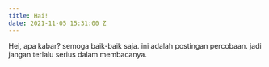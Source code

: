 ```yaml
---
title: Hai!
date: 2021-11-05 15:31:00 Z
---
```


Hei, apa kabar?
semoga baik-baik saja.
ini adalah postingan percobaan. jadi jangan terlalu serius dalam membacanya.